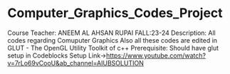 # Computer_Graphics_Codes_Project
Course Teacher: ANEEM AL AHSAN RUPAI
FALL:23-24
Description: All codes regarding Comuputer Graphics
Also all these codes are edited in GLUT - The OpenGL Utility Toolkit of c++
Prerequisite: Should have glut setup in Codeblocks
Setup Link->https://www.youtube.com/watch?v=7rLo69vCooU&ab_channel=AIUBSOLUTION
